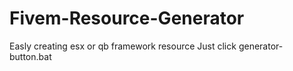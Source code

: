 # Fivem-Resource-Generator
Easly creating esx or qb framework resource
Just click generator-button.bat
